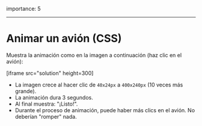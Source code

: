 importance: 5

---

# Animar un avión (CSS)

Muestra la animación como en la imagen a continuación (haz clic en el avión):

[iframe src="solution" height=300]

- La imagen crece al hacer clic de `40x24px` a `400x240px` (10 veces más grande).
- La animación dura 3 segundos.
- Al final muestra: "¡Listo!".
- Durante el proceso de animación, puede haber más clics en el avión. No deberían "romper" nada.